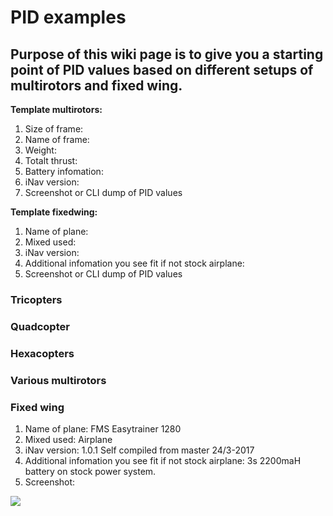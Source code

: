 # PID examples

##  Purpose of this wiki page is to give you a starting point of PID values based on different setups of multirotors and fixed wing.

**Template multirotors:**

1. Size of frame:
1. Name of frame:
1. Weight:
1. Totalt thrust:
1. Battery infomation:
1. iNav version:
1. Screenshot or CLI dump of PID values


**Template fixedwing:**

1. Name of plane:
1. Mixed used:
1. iNav version:
1. Additional infomation you see fit if not stock airplane:
1. Screenshot or CLI dump of PID values

### Tricopters


### Quadcopter


### Hexacopters


### Various multirotors


### Fixed wing

1. Name of plane: FMS Easytrainer 1280
1. Mixed used: Airplane
1. iNav version: 1.0.1 Self compiled from master 24/3-2017
1. Additional infomation you see fit if not stock airplane: 3s 2200maH battery on stock power system.
1. Screenshot:

![](http://s16.postimg.org/gjeadriet/PIDs.png)